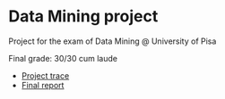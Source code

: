 # Data Mining project
Project for the exam of Data Mining @ University of Pisa

Final grade: 30/30 cum laude



* [Project trace](project%20objective.pdf)
* [Final report](Report.pdf)